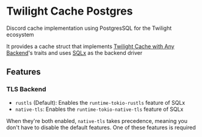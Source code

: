 # Twilight Cache Postgres

Discord cache implementation using PostgresSQL for the Twilight ecosystem

It provides a cache struct that
implements [Twilight Cache with Any Backend](https://github.com/laralove143/twilight-cache-any-backed)'s traits and
uses [SQLx](https://github.com/launchbadge/sqlx) as the backend driver

## Features

### TLS Backend

- `rustls` (Default): Enables the `runtime-tokio-rustls` feature of SQLx
- `native-tls`: Enables the `runtime-tokio-native-tls` feature of SQLx

When they're both enabled, `native-tls` takes precedence, meaning you don't have to disable the default features. One of
these features is required